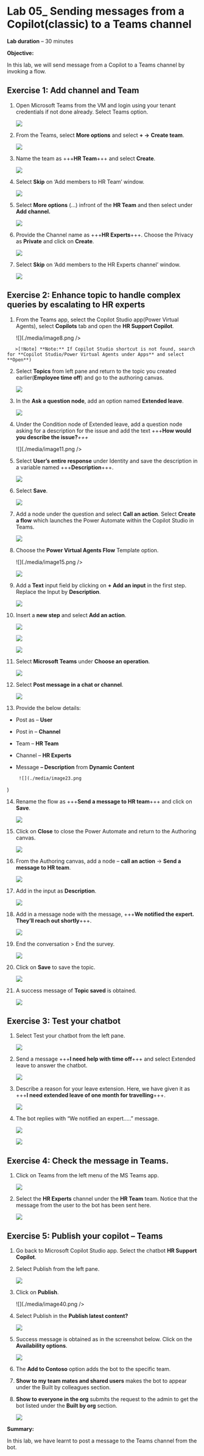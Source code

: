 ﻿# **Lab 05_ Sending messages from a Copilot(classic) to a Teams channel**

**Lab duration** – 30 minutes

**Objective:**

In this lab, we will send message from a Copilot to a Teams channel by
invoking a flow.

## **Exercise 1: Add channel and Team**

1.  Open Microsoft Teams from the VM and login using your tenant
    credentials if not done already. Select Teams option.

       ![](./media/image1.png
)

2.  From the Teams, select **More options** and select **+ -\>**
    **Create team**.

       ![](./media/image2.png
)

3.  Name the team as +++**HR Team**+++ and select **Create**.

       ![](./media/image3.png
)

4.  Select **Skip** on ‘Add members to HR Team’ window.

       ![](./media/image4.png
)

5.  Select **More options** (…) infront of the **HR Team** and then
    select under **Add channel.**

       ![](./media/image5.png")

6.  Provide the Channel name as +++**HR Experts**+++. Choose the Privacy
    as **Private** and click on **Create**.

       ![](./media/image6.png
)

7.  Select **Skip** on ‘Add members to the HR Experts channel’ window.

       ![](./media/image7.png
)

## **Exercise 2: Enhance topic to handle complex queries by escalating to HR experts**

1.  From the Teams app, select the Copilot Studio app(Power Virtual
    Agents), select **Copilots** tab and open the **HR Support
    Copilot**.

       ![](./media/image8.png />
>
       >[!Note] **Note:** If Copilot Studio shortcut is not found, search for **Copilot Studio/Power Virtual Agents under Apps** and select **Open**)

2.  Select **Topics** from left pane and return to the topic you created
    earlier(**Employee time off**) and go to the authoring canvas.

       ![](./media/image9.png)

3.  In the **Ask a question node**, add an option named **Extended
    leave**.

       ![](./media/image10.png
)

4.  Under the Condition node of Extended leave, add a question node
    asking for a description for the issue and add the text +++**How
    would you describe the issue?***+++*

       ![](./media/image11.png />

5.  Select **User’s entire response** under Identity and save the
    description in a variable named +++**Description**+++.

       ![](./media/image12.png)

6.  Select **Save**.

       ![](./media/image13.png
)

7.  Add a node under the question and select **Call an action**. Select
    **Create a flow** which launches the Power Automate within the
    Copilot Studio in Teams.

       ![](./media/image14.png
)

8.  Choose the **Power Virtual Agents Flow** Template option.

       ![](./media/image15.png />

       ![](./media/image16.png
)

9.  Add a **Text** input field by clicking on **+ Add an input** in the
    first step. Replace the Input by **Description**.

       ![](./media/image17.png)

10. Insert a **new step** and select **Add an action**.

       ![](./media/image18.png)

       ![](./media/image19.png
)

       ![](./media/image20.png
)

11. Select **Microsoft Teams** under **Choose an operation**.

       ![](./media/image21.png)

12. Select **Post message in a chat or channel**.

       ![](./media/image22.png)

13. Provide the below details:

- Post as – **User**

- Post in – **Channel**

- Team – **HR Team**

- Channel – **HR Experts**

- Message **– Description** from **Dynamic Content**

       ![](./media/image23.png
)

14. Rename the flow as +++**Send a message to HR team**+++ and click on
    **Save**.

       ![](./media/image24.png
)

15. Click on **Close** to close the Power Automate and return to the
    Authoring canvas.

       ![](./media/image25.png
)

16. From the Authoring canvas, add a node – **call an action** -\>
    **Send a message to HR team**.

       ![](./media/image26.png
)

17. Add in the input as **Description**.

       ![](./media/image27.png
)

18. Add in a message node with the message, +++**We notified the expert.
    They’ll reach out shortly**+++.

       ![](./media/image28.png
)

19. End the conversation \> End the survey.

       ![](./media/image29.png)

20. Click on **Save** to save the topic.

       ![](./media/image30.png
)

21. A success message of **Topic saved** is obtained.

       ![](./media/image31.png
)

## **Exercise 3: Test your chatbot**

1.  Select Test your chatbot from the left pane.

       ![](./media/image32.png
)

2.  Send a message +++**I need help with time off**+++ and select
    Extended leave to answer the chatbot.

       ![](./media/image33.png)

3.  Describe a reason for your leave extension. Here, we have given it
    as +++**I need extended leave of one month for travelling**+++.

       ![](./media/image34.png)

4.  The bot replies with “We notified an expert…..” message.

       ![](./media/image35.png)

       ![](./media/image36.png)

## **Exercise 4: Check the message in Teams.**

1.  Click on Teams from the left menu of the MS Teams app.

       ![](./media/image37.png")

2.  Select the **HR Experts** channel under the **HR Team** team. Notice
    that the message from the user to the bot has been sent here.

       ![](./media/image38.png
)

## **Exercise 5: Publish your copilot – Teams**

1.  Go back to Microsoft Copilot Studio app. Select the chatbot **HR
    Support Copilot**.

2.  Select Publish from the left pane.

       ![](./media/image39.png)

3.  Click on **Publish**.

       ![](./media/image40.png />

4.  Select Publish in the **Publish latest content?**

       ![](./media/image41.png)

5.  Success message is obtained as in the screenshot below. Click on the
    **Availability options**.

       ![](./media/image42.png
)

6.  The **Add to Contoso** option adds the bot to the specific team.

7.  **Show to my team mates and shared users** makes the bot to appear
    under the Built by colleagues section.

8.  **Show to everyone in the org** submits the request to the admin to
    get the bot listed under the **Built by org** section.

       ![](./media/image43.png
)

**Summary:**

In this lab, we have learnt to post a message to the Teams channel from
the bot.
